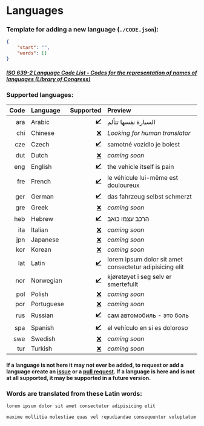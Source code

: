 # Languages
### Template for adding a new language (`./CODE.json`):
```json
{
    "start": "",
    "words": []
}
```
##### [ISO 639-2 Language Code List - Codes for the representation of names of languages (Library of Congress)](https://www.loc.gov/standards/iso639-2/php/code_list.php)
### Supported languages:
|Code|Language|Supported|Preview|
|-:|:-|-:|:-|
|ara|Arabic|[✔️](https://github.com/aroary/lorem_ipsum/tree/main/languages/ara.json)|السيارة نفسها تتألم|
|chi|Chinese|[❌](https://github.com/aroary/lorem_ipsum/issues/new?title=language)|*Looking for human translator*|
|cze|Czech|[✔️](https://github.com/aroary/lorem_ipsum/tree/main/languages/cze.json)|samotné vozidlo je bolest|
|dut|Dutch|[❌](https://github.com/aroary/lorem_ipsum/issues/new?title=language)|*coming soon*|
|eng|English|[✔️](https://github.com/aroary/lorem_ipsum/tree/main/languages/eng.json)|the vehicle itself is pain|
|fre|French|[✔️](https://github.com/aroary/lorem_ipsum/tree/main/languages/fre.json)|le véhicule lui-même est douloureux|
|ger|German|[✔️](https://github.com/aroary/lorem_ipsum/tree/main/languages/ger.json)|das fahrzeug selbst schmerzt|
|gre|Greek|[❌](https://github.com/aroary/lorem_ipsum/issues/new?title=language)|*coming soon*|
|heb|Hebrew|[✔️](https://github.com/aroary/lorem_ipsum/tree/main/languages/heb.json)|הרכב עצמו כואב|
|ita|Italian|[❌](https://github.com/aroary/lorem_ipsum/issues/new?title=language)|*coming soon*|
|jpn|Japanese|[❌](https://github.com/aroary/lorem_ipsum/issues/new?title=language)|*coming soon*|
|kor|Korean|[❌](https://github.com/aroary/lorem_ipsum/issues/new?title=language)|*coming soon*|
|lat|Latin|[✔️](https://github.com/aroary/lorem_ipsum/tree/main/languages/lat.json)|lorem ipsum dolor sit amet consectetur adipisicing elit|
|nor|Norwegian|[✔️](https://github.com/aroary/lorem_ipsum/tree/main/languages/nor.json)|kjøretøyet i seg selv er smertefullt|
|pol|Polish|[❌](https://github.com/aroary/lorem_ipsum/issues/new?title=language)|*coming soon*|
|por|Portuguese|[❌](https://github.com/aroary/lorem_ipsum/issues/new?title=language)|*coming soon*|
|rus|Russian|[✔️](https://github.com/aroary/lorem_ipsum/tree/main/languages/rus.json)|сам автомобиль - это боль|
|spa|Spanish|[✔️](https://github.com/aroary/lorem_ipsum/tree/main/languages/spa.json)|el vehículo en sí es doloroso|
|swe|Swedish|[❌](https://github.com/aroary/lorem_ipsum/issues/new?title=language)|*coming soon*|
|tur|Turkish|[❌](https://github.com/aroary/lorem_ipsum/issues/new?title=language)|*coming soon*|
#### If a language is not here it may not ever be added, to request or add a language create an [issue](https://github.com/aroary/lorem_ipsum/issues) or a [pull request](https://github.com/aroary/lorem_ipsum/pulls). If a language is here and is not at all supported, it may be supported in a future version.
### Words are translated from these Latin words:
```txt
lorem ipsum dolor sit amet consectetur adipisicing elit

maxime mollitia molestiae quas vel repudiandae consequuntur voluptatum laborum numquam blanditiis harum quisquam eius sed odit fugiat iusto fuga praesentium optio eaque rerum Provident similique accusantium nemo autem Veritatis obcaecati tenetur iure earum ut molestias voluptate aliquam nihil eveniet aliquid culpa officia aut Impedit sit quaerat nesciunt ipsum debitis reprehenderit quia quo neque Ipsa eos sapiente officiis at excepturi expedita sint Sed quibusdam recusandae alias error adipisci amet Perspiciatis dolorem Officiis voluptates a cumque velit tempora Sit fugit doloribus temporibus enim commodi libero magni deleniti quod quam hic doloremque provident consectetur veniam ad omnis saepe voluptas pariatur est explicabo dolorum eligendi cupiditate maiores labore suscipit Nulla placeat Voluptatem non architecto ab laudantium modi minima sunt esse totam ratione exercitationem Possimus quis quasi qui corporis
```
<!-- ❌✔️ -->